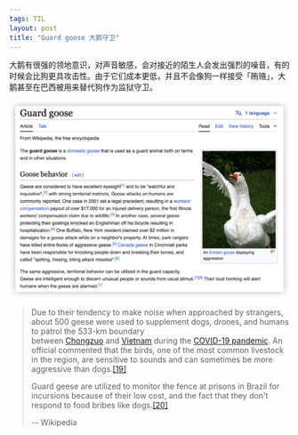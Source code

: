 ```yaml
---
tags: TIL
layout: post
title: "Guard goose 大鹅守卫"
---
```


大鹅有很强的领地意识，对声音敏感，会对接近的陌生人会发出强烈的噪音，有的时候会比狗更具攻击性。由于它们成本更低，并且不会像狗一样接受「贿赂」，大鹅甚至在巴西被用来替代狗作为监狱守卫。

![guard-goose](assets/images/guard-goose.png)
 
> Due to their tendency to make noise when approached by strangers, about 500 geese were used to supplement dogs, drones, and humans to patrol the 533-km boundary between [Chongzuo](https://en.wikipedia.org/wiki/Chongzuo "Chongzuo") and [Vietnam](https://en.wikipedia.org/wiki/Vietnam "Vietnam") during the [COVID-19 pandemic](https://en.wikipedia.org/wiki/COVID-19_pandemic "COVID-19 pandemic"). An official commented that the birds, one of the most common livestock in the region, are sensitive to sounds and can sometimes be more aggressive than dogs.[[19]](https://en.wikipedia.org/wiki/Guard_goose#cite_note-19)
> 
> Guard geese are utilized to monitor the fence at prisons in Brazil for incursions because of their low cost, and the fact that they don't respond to food bribes like dogs.[[20]](https://en.wikipedia.org/wiki/Guard_goose#cite_note-20)
> 
> -- Wikipedia